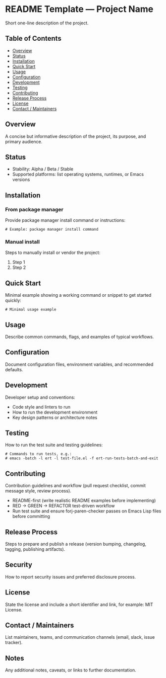 # README Template — Project Name

Short one-line description of the project.

## Table of Contents

- [Overview](#overview)
- [Status](#status)
- [Installation](#installation)
- [Quick Start](#quick-start)
- [Usage](#usage)
- [Configuration](#configuration)
- [Development](#development)
- [Testing](#testing)
- [Contributing](#contributing)
- [Release Process](#release-process)
- [License](#license)
- [Contact / Maintainers](#contact--maintainers)

## Overview

A concise but informative description of the project, its purpose, and primary audience.

## Status

- Stability: Alpha / Beta / Stable
- Supported platforms: list operating systems, runtimes, or Emacs versions

## Installation

### From package manager

Provide package manager install command or instructions:

```
# Example: package manager install command
```

### Manual install

Steps to manually install or vendor the project:

1. Step 1
2. Step 2

## Quick Start

Minimal example showing a working command or snippet to get started quickly:

```
# Minimal usage example
```

## Usage

Describe common commands, flags, and examples of typical workflows.

## Configuration

Document configuration files, environment variables, and recommended defaults.

## Development

Developer setup and conventions:

- Code style and linters to run
- How to run the development environment
- Key design patterns or architecture notes

## Testing

How to run the test suite and testing guidelines:

```
# Commands to run tests, e.g.:
# emacs -batch -l ert -l test-file.el -f ert-run-tests-batch-and-exit
```

## Contributing

Contribution guidelines and workflow (pull request checklist, commit message style, review process).

- README-first (write realistic README examples before implementing)
- RED → GREEN → REFACTOR test-driven workflow
- Run test suite and ensure forj-paren-checker passes on Emacs Lisp files before committing

## Release Process

Steps to prepare and publish a release (version bumping, changelog, tagging, publishing artifacts).

## Security

How to report security issues and preferred disclosure process.

## License

State the license and include a short identifier and link, for example: MIT License.

## Contact / Maintainers

List maintainers, teams, and communication channels (email, slack, issue tracker).

## Notes

Any additional notes, caveats, or links to further documentation.
